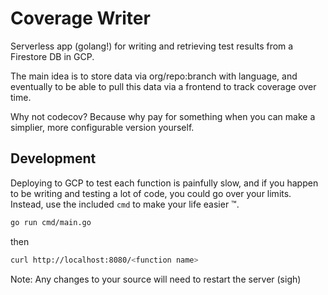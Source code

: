 # Coverage Writer

Serverless app (golang!) for writing and retrieving test results from a Firestore DB in GCP.

The main idea is to store data via org/repo:branch with language, and eventually to be able to pull
this data via a frontend to track coverage over time.

Why not codecov? Because why pay for something when you can make a simplier, more configurable
version yourself.

## Development

Deploying to GCP to test each function is painfully slow, and if you happen to be writing and
testing a lot of code, you could go over your limits. Instead, use the included `cmd` to make your
life easier :tm:.

```sh
go run cmd/main.go
```

then
```sh
curl http://localhost:8080/<function name>
```

Note: Any changes to your source will need to restart the server (sigh)
